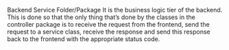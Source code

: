 Backend
Service Folder/Package
It is the business logic tier of the backend. This is done so that the only thing that’s done by the
classes in the controller package is to receive the request from the frontend, send the request to
a service class, receive the response and send this response back to the frontend with the
appropriate status code.
